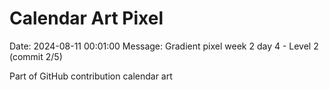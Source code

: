 # Calendar Art Pixel

Date: 2024-08-11 00:01:00
Message: Gradient pixel week 2 day 4 - Level 2 (commit 2/5)

Part of GitHub contribution calendar art

